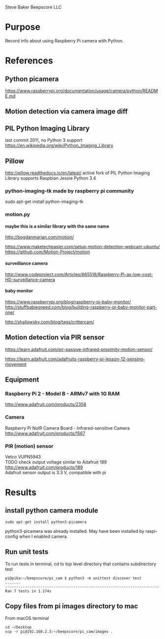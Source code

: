 Steve Baker Beepscore LLC

# Purpose
Record info about using Raspberry Pi camera with Python.

# References

## Python picamera
https://www.raspberrypi.org/documentation/usage/camera/python/README.md

## Motion detection via camera image diff

## PIL Python Imaging Library
last commit 2011, no Python 3 support
https://en.wikipedia.org/wiki/Python_Imaging_Library

## Pillow
http://pillow.readthedocs.io/en/latest/
active fork of PIL Python Imaging Library
supports Raspbian Jessie Python 3.4

### python-imaging-tk made by raspberry pi community
sudo apt-get install python-imaging-tk

### motion.py
#### maybe this is a similar library with the same name
http://bogdanmarian.com/motion/

https://www.maketecheasier.com/setup-motion-detection-webcam-ubuntu/
https://github.com/Motion-Project/motion

#### surveillance camera
http://www.codeproject.com/Articles/665518/Raspberry-Pi-as-low-cost-HD-surveillance-camera

#### baby monitor
https://www.raspberrypi.org/blog/raspberry-pi-baby-monitor/
http://stuffbabiesneed.com/blog/building-raspberry-pi-baby-monitor-part-one/

http://shallowsky.com/blog/tags/crittercam/

## Motion detection via PIR sensor
https://learn.adafruit.com/pir-passive-infrared-proximity-motion-sensor/

https://learn.adafruit.com/adafruits-raspberry-pi-lesson-12-sensing-movement


## Equipment

### Raspberry Pi 2 - Model B - ARMv7 with 1G RAM
http://www.adafruit.com/products/2358

### Camera
Raspberry Pi NoIR Camera Board - Infrared-sensitive Camera
http://www.adafruit.com/products/1567

### PIR (motion) sensor
Vetco VUPN5943  
TODO check output voltage
similar to Adafruit 189  
http://www.adafruit.com/products/189  
Adafruit sensor output is 3.3 V, compatible with pi


# Results

## install python camera module
    sudo apt-get install python3-picamera

python3-picamera was already installed.
May have been installed by raspi-config when I enabled camera.

## Run unit tests
To run tests in terminal, cd to top level directory that contains subdirectory test

    pi@pika:~/beepscore/pi_cam $ python3 -m unittest discover test
    .......
    ----------------------------------------------------------------------
    Ran 7 tests in 1.174s

## Copy files from pi images directory to mac
From macOS terminal

    cd ~/Desktop
    scp -r pi@192.168.2.3:~/beepscore/pi_cam/images .
